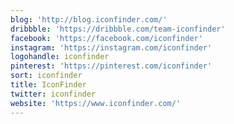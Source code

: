 ```yaml
---
blog: 'http://blog.iconfinder.com/'
dribbble: 'https://dribbble.com/team-iconfinder'
facebook: 'https://facebook.com/iconfinder'
instagram: 'https://instagram.com/iconfinder'
logohandle: iconfinder
pinterest: 'https://pinterest.com/iconfinder'
sort: iconfinder
title: IconFinder
twitter: iconfinder
website: 'https://www.iconfinder.com/'
---
```

